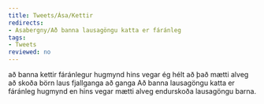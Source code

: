 ```yaml
---
title: Tweets/Ása/Kettir
redirects:
- Asabergny/Að banna lausagöngu katta er fáránleg
tags:
- Tweets
reviewed: no
---
```

<vocabulary>
að banna
kettir
fáránlegur
hugmynd
hins vegar
ég hélt að það mætti
alveg
að skoða
börn
laus
fjallganga
að ganga
</vocabulary>
<Tweet
data-translate="true"audio="Lausaganga.mp3"
id="860604707705901060"
date="1494019126000"
favorites="11"
user_name="107 stjórinn"
handle="asabergny"
user_picture="Tweet-asabergny-jkfrbo.jpg"
verified=""
>Að banna lausagöngu katta er fáránleg hugmynd en hins vegar mætti alveg endurskoða lausagöngu barna.</Tweet>
